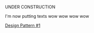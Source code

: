 UNDER CONSTRUCTION


I'm now putting texts wow wow wow wow

[Design Pattern #1](https://leonhndsu.github.io/pd1.html)
